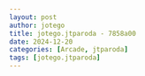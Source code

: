```yaml
---
layout: post
author: jotego
title: jotego.jtparoda - 7858a00
date: 2024-12-20
categories: [Arcade, jtparoda]
tags: [jotego.jtparoda]
---
```


